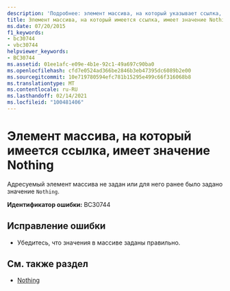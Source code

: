 ```yaml
---
description: 'Подробнее: элемент массива, на который указывает ссылка, имеет значение Nothing'
title: Элемент массива, на который имеется ссылка, имеет значение Nothing
ms.date: 07/20/2015
f1_keywords:
- bc30744
- vbc30744
helpviewer_keywords:
- BC30744
ms.assetid: 01ee1afc-e09e-4b1e-92c1-49a697c90ba0
ms.openlocfilehash: cfd7e0524ad366be2846b3eb47395dc6089b2e00
ms.sourcegitcommit: 10e719780594efc781b15295e499c66f316068b8
ms.translationtype: MT
ms.contentlocale: ru-RU
ms.lasthandoff: 02/14/2021
ms.locfileid: "100481406"
---
```

# <a name="referenced-array-element-has-a-value-of-nothing"></a>Элемент массива, на который имеется ссылка, имеет значение Nothing

Адресуемый элемент массива не задан или для него ранее было задано значение `Nothing`.  
  
 **Идентификатор ошибки:** BC30744  
  
## <a name="to-correct-this-error"></a>Исправление ошибки  
  
- Убедитесь, что значения в массиве заданы правильно.  
  
## <a name="see-also"></a>См. также раздел

- [Nothing](../language-reference/nothing.md)
